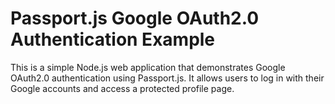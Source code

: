 # Passport.js Google OAuth2.0 Authentication Example

This is a simple Node.js web application that demonstrates Google OAuth2.0 authentication using Passport.js. It allows users to log in with their Google accounts and access a protected profile page.

